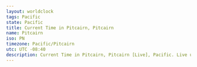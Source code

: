 ```yaml
---
layout: worldclock
tags: Pacific
state: Pacific
title: Current Time in Pitcairn, Pitcairn
name: Pitcairn
iso: PN
timezone: Pacific/Pitcairn
utc: UTC -08:40
description: Current Time in Pitcairn, Pitcairn [Live], Pacific. Live update now time in Pitcairn, timezone Pacific/Pitcairn, UTC -08:40, Country ISO code & Current Local Time.
---
```


